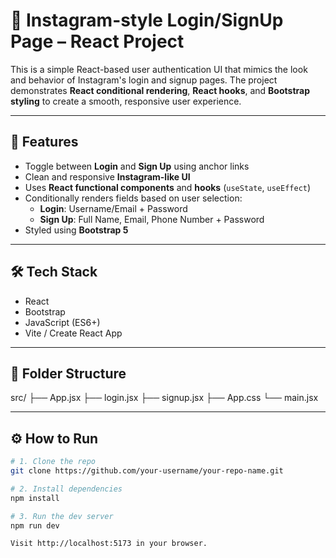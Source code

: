 # 📸 Instagram-style Login/SignUp Page – React Project

This is a simple React-based user authentication UI that mimics the look and behavior of Instagram's login and signup pages. The project demonstrates **React conditional rendering**, **React hooks**, and **Bootstrap styling** to create a smooth, responsive user experience.

---

## 🚀 Features

- Toggle between **Login** and **Sign Up** using anchor links
- Clean and responsive **Instagram-like UI**
- Uses **React functional components** and **hooks** (`useState`, `useEffect`)
- Conditionally renders fields based on user selection:
  - **Login**: Username/Email + Password
  - **Sign Up**: Full Name, Email, Phone Number + Password
- Styled using **Bootstrap 5**

---

## 🛠️ Tech Stack

- React
- Bootstrap
- JavaScript (ES6+)
- Vite / Create React App

---

## 📂 Folder Structure

src/
├── App.jsx
├── login.jsx
├── signup.jsx
├── App.css
└── main.jsx


---

## ⚙️ How to Run

```bash
# 1. Clone the repo
git clone https://github.com/your-username/your-repo-name.git

# 2. Install dependencies
npm install

# 3. Run the dev server
npm run dev

Visit http://localhost:5173 in your browser.